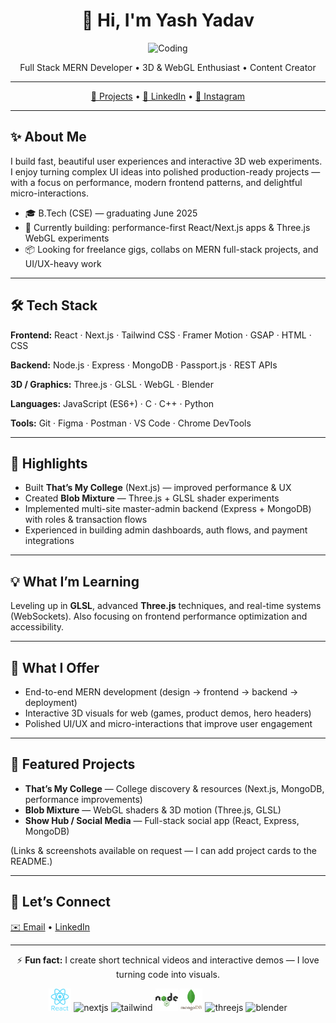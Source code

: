 <h1 align="center">👋 Hi, I'm <strong>Yash Yadav</strong></h1>

<p align="center"><img src="https://cdn.dribbble.com/users/1162077/screenshots/3848914/programmer.gif" alt="Coding" width="360"/></p>

<p align="center">Full Stack MERN Developer • 3D & WebGL Enthusiast • Content Creator</p>

---

<div align="center">
  <!-- Links / CTAs -->
  <a href="https://github.com/yaduwanshiyash?tab=repositories" target="_blank">🔗 Projects</a> •
  <a href="https://www.linkedin.com/in/yash-yaduwanshi-210864279/" target="_blank">💼 LinkedIn</a> •
  <a href="https://www.instagram.com/mr_yash_.yadav" target="_blank">📸 Instagram</a>
</div>

---

## ✨ About Me

I build fast, beautiful user experiences and interactive 3D web experiments. I enjoy turning complex UI ideas into polished production-ready projects — with a focus on performance, modern frontend patterns, and delightful micro-interactions.

* 🎓 B.Tech (CSE) — graduating June 2025
* 🧰 Currently building: performance-first React/Next.js apps & Three.js WebGL experiments
* 📦 Looking for freelance gigs, collabs on MERN full-stack projects, and UI/UX-heavy work

---

## 🛠️ Tech Stack

**Frontend:** React · Next.js · Tailwind CSS · Framer Motion · GSAP · HTML · CSS

**Backend:** Node.js · Express · MongoDB · Passport.js · REST APIs

**3D / Graphics:** Three.js · GLSL · WebGL · Blender

**Languages:** JavaScript (ES6+) · C · C++ · Python

**Tools:** Git · Figma · Postman · VS Code · Chrome DevTools

---

## 🚀 Highlights

* Built **That’s My College** (Next.js) — improved performance & UX
* Created **Blob Mixture** — Three.js + GLSL shader experiments
* Implemented multi-site master-admin backend (Express + MongoDB) with roles & transaction flows
* Experienced in building admin dashboards, auth flows, and payment integrations

---

## 💡 What I’m Learning

Leveling up in **GLSL**, advanced **Three.js** techniques, and real-time systems (WebSockets). Also focusing on frontend performance optimization and accessibility.

---

## 🎯 What I Offer

* End-to-end MERN development (design → frontend → backend → deployment)
* Interactive 3D visuals for web (games, product demos, hero headers)
* Polished UI/UX and micro-interactions that improve user engagement

---

## 📂 Featured Projects

* **That’s My College** — College discovery & resources (Next.js, MongoDB, performance improvements)
* **Blob Mixture** — WebGL shaders & 3D motion (Three.js, GLSL)
* **Show Hub / Social Media** — Full-stack social app (React, Express, MongoDB)

(Links & screenshots available on request — I can add project cards to the README.)

---

## 🤝 Let’s Connect

<p>
  <a href="mailto:yaduwanshiyash11@gmail.com">✉️ Email</a> •
  <a href="https://www.linkedin.com/in/yash-yaduwanshi-210864279/">LinkedIn</a>
</p>

---

<p align="center">⚡ <strong>Fun fact:</strong> I create short technical videos and interactive demos — I love turning code into visuals.</p>

<!-- Compact skills / badges row -->

<p align="center">
  <img src="https://raw.githubusercontent.com/devicons/devicon/master/icons/react/react-original-wordmark.svg" alt="react" width="36" height="36"/>
  <img src="https://cdn.worldvectorlogo.com/logos/nextjs-2.svg" alt="nextjs" width="36" height="36"/>
  <img src="https://www.vectorlogo.zone/logos/tailwindcss/tailwindcss-icon.svg" alt="tailwind" width="36" height="36"/>
  <img src="https://raw.githubusercontent.com/devicons/devicon/master/icons/nodejs/nodejs-original-wordmark.svg" alt="nodejs" width="36" height="36"/>
  <img src="https://raw.githubusercontent.com/devicons/devicon/master/icons/mongodb/mongodb-original-wordmark.svg" alt="mongodb" width="36" height="36"/>
  <img src="https://threejs.org/files/images/logo.svg" alt="threejs" width="36" height="36"/>
  <img src="https://download.blender.org/branding/community/blender_community_badge_white.svg" alt="blender" width="36" height="36"/>
</p>

